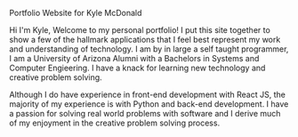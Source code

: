 Portfolio Website for Kyle McDonald

  Hi I'm Kyle, Welcome to my personal portfolio! I put this site together to show a few of the hallmark
  applications that I feel best represent my work and understanding of technology. I am by in large a self 
  taught programmer, I am a University of Arizona Alumni with a Bachelors in Systems and Computer Engieering.
  I have a knack for learning new technology and creative problem solving.
  
  Although I do have experience in front-end development with React JS,
  the majority of my experience is with Python and back-end development. I have a passion for solving real world problems 
  with software and I derive much of my enjoyment in the creative problem solving process. 